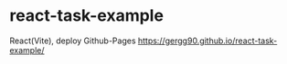 # react-task-example
React(Vite), deploy Github-Pages
https://gergg90.github.io/react-task-example/
